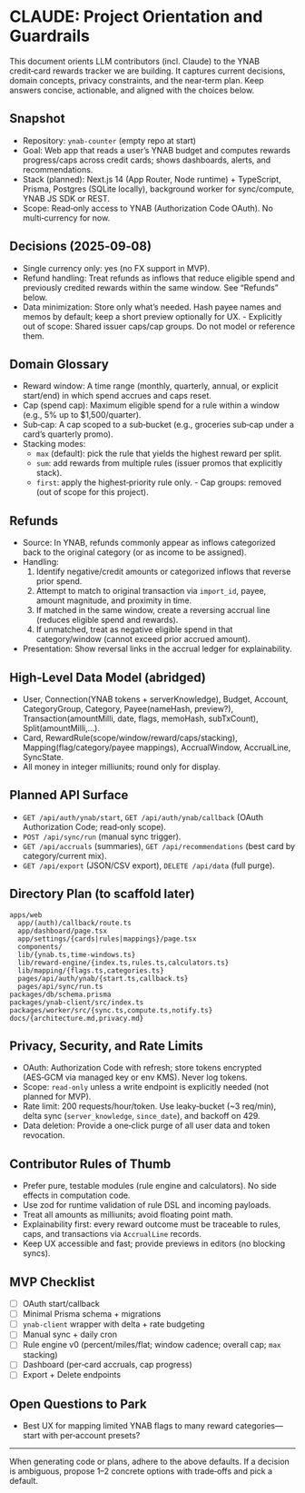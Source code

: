 # CLAUDE: Project Orientation and Guardrails

This document orients LLM contributors (incl. Claude) to the YNAB credit‑card rewards tracker we are building. It captures current decisions, domain concepts, privacy constraints, and the near‑term plan. Keep answers concise, actionable, and aligned with the choices below.

## Snapshot
- Repository: `ynab-counter` (empty repo at start)
- Goal: Web app that reads a user’s YNAB budget and computes rewards progress/caps across credit cards; shows dashboards, alerts, and recommendations.
- Stack (planned): Next.js 14 (App Router, Node runtime) + TypeScript, Prisma, Postgres (SQLite locally), background worker for sync/compute, YNAB JS SDK or REST.
- Scope: Read‑only access to YNAB (Authorization Code OAuth). No multi‑currency for now.

## Decisions (2025‑09‑08)
- Single currency only: yes (no FX support in MVP).
- Refund handling: Treat refunds as inflows that reduce eligible spend and previously credited rewards within the same window. See “Refunds” below.
- Data minimization: Store only what’s needed. Hash payee names and memos by default; keep a short preview optionally for UX.
\- Explicitly out of scope: Shared issuer caps/cap groups. Do not model or reference them.

## Domain Glossary
- Reward window: A time range (monthly, quarterly, annual, or explicit start/end) in which spend accrues and caps reset.
- Cap (spend cap): Maximum eligible spend for a rule within a window (e.g., 5% up to $1,500/quarter).
- Sub‑cap: A cap scoped to a sub‑bucket (e.g., groceries sub‑cap under a card’s quarterly promo).
- Stacking modes:
  - `max` (default): pick the rule that yields the highest reward per split.
  - `sum`: add rewards from multiple rules (issuer promos that explicitly stack).
  - `first`: apply the highest‑priority rule only.
\- Cap groups: removed (out of scope for this project).

## Refunds
- Source: In YNAB, refunds commonly appear as inflows categorized back to the original category (or as income to be assigned).
- Handling:
  1) Identify negative/credit amounts or categorized inflows that reverse prior spend.
  2) Attempt to match to original transaction via `import_id`, payee, amount magnitude, and proximity in time.
  3) If matched in the same window, create a reversing accrual line (reduces eligible spend and rewards).
  4) If unmatched, treat as negative eligible spend in that category/window (cannot exceed prior accrued amount).
- Presentation: Show reversal links in the accrual ledger for explainability.

## High‑Level Data Model (abridged)
- User, Connection(YNAB tokens + serverKnowledge), Budget, Account, CategoryGroup, Category, Payee(nameHash, preview?), Transaction(amountMilli, date, flags, memoHash, subTxCount), Split(amountMilli,…).
- Card, RewardRule(scope/window/reward/caps/stacking), Mapping(flag/category/payee mappings), AccrualWindow, AccrualLine, SyncState.
- All money in integer milliunits; round only for display.

## Planned API Surface
- `GET /api/auth/ynab/start`, `GET /api/auth/ynab/callback` (OAuth Authorization Code; read‑only scope).
- `POST /api/sync/run` (manual sync trigger).
- `GET /api/accruals` (summaries), `GET /api/recommendations` (best card by category/current mix).
- `GET /api/export` (JSON/CSV export), `DELETE /api/data` (full purge).

## Directory Plan (to scaffold later)
```
apps/web
  app/(auth)/callback/route.ts
  app/dashboard/page.tsx
  app/settings/{cards|rules|mappings}/page.tsx
  components/
  lib/{ynab.ts,time-windows.ts}
  lib/reward-engine/{index.ts,rules.ts,calculators.ts}
  lib/mapping/{flags.ts,categories.ts}
  pages/api/auth/ynab/{start.ts,callback.ts}
  pages/api/sync/run.ts
packages/db/schema.prisma
packages/ynab-client/src/index.ts
packages/worker/src/{sync.ts,compute.ts,notify.ts}
docs/{architecture.md,privacy.md}
```

## Privacy, Security, and Rate Limits
- OAuth: Authorization Code with refresh; store tokens encrypted (AES‑GCM via managed key or env KMS). Never log tokens.
- Scope: `read-only` unless a write endpoint is explicitly needed (not planned for MVP).
- Rate limit: 200 requests/hour/token. Use leaky‑bucket (~3 req/min), delta sync (`server_knowledge`, `since_date`), and backoff on 429.
- Data deletion: Provide a one‑click purge of all user data and token revocation.

## Contributor Rules of Thumb
- Prefer pure, testable modules (rule engine and calculators). No side effects in computation code.
- Use zod for runtime validation of rule DSL and incoming payloads.
- Treat all amounts as milliunits; avoid floating point math.
- Explainability first: every reward outcome must be traceable to rules, caps, and transactions via `AccrualLine` records.
- Keep UX accessible and fast; provide previews in editors (no blocking syncs).

## MVP Checklist
- [ ] OAuth start/callback
- [ ] Minimal Prisma schema + migrations
- [ ] `ynab-client` wrapper with delta + rate budgeting
- [ ] Manual sync + daily cron
- [ ] Rule engine v0 (percent/miles/flat; window cadence; overall cap; `max` stacking)
- [ ] Dashboard (per‑card accruals, cap progress)
- [ ] Export + Delete endpoints

## Open Questions to Park
- Best UX for mapping limited YNAB flags to many reward categories—start with per‑account presets?

---
When generating code or plans, adhere to the above defaults. If a decision is ambiguous, propose 1–2 concrete options with trade‑offs and pick a default.
